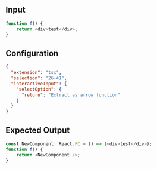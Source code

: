 
## Input
```javascript input
function f() {
    return <div>test</div>;
}
```

## Configuration
```json configuration
{
  "extension": "tsx",
  "selection": "26-41",
  "interactiveInput": {
    "selectOption": {
      "return": "Extract as arrow function"
    }
  }
}
```

## Expected Output
```javascript expected output
const NewComponent: React.FC = () => (<div>test</div>);
function f() {
    return <NewComponent />;
}
```

